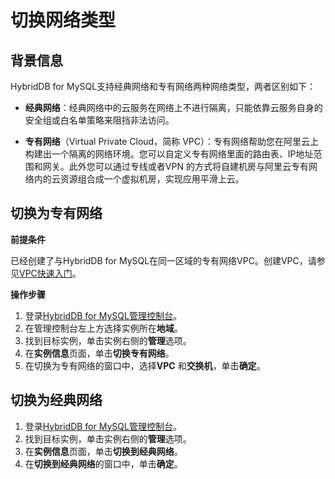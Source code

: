 # 切换网络类型

## 背景信息

HybridDB for MySQL支持经典网络和专有网络两种网络类型，两者区别如下：

-   **经典网络**：经典网络中的云服务在网络上不进行隔离，只能依靠云服务自身的安全组或白名单策略来阻挡非法访问。

-   **专有网络**（Virtual Private Cloud，简称 VPC）：专有网络帮助您在阿里云上构建出一个隔离的网络环境。您可以自定义专有网络里面的路由表、IP地址范围和网关。此外您可以通过专线或者VPN 的方式将自建机房与阿里云专有网络内的云资源组合成一个虚拟机房，实现应用平滑上云。


## 切换为专有网络

**前提条件**

已经创建了与HybridDB for MySQL在同一区域的专有网络VPC。创建VPC，请参见[VPC快速入门](https://help.aliyun.com/document_detail/65398.html)。

**操作步骤**

1.  登录[HybridDB for MySQL管理控制台](https://petadata.console.aliyun.com/)。
2.  在管理控制台左上方选择实例所在**地域**。
3.  找到目标实例，单击实例右侧的**管理**选项。
4.  在**实例信息**页面，单击**切换专有网络**。
5.  在切换为专有网络的窗口中，选择**VPC** 和**交换机**，单击**确定**。

## 切换为经典网络

1.  登录[HybridDB for MySQL管理控制台](https://petadata.console.aliyun.com/)。
2.  找到目标实例，单击实例右侧的**管理**选项。
3.  在**实例信息**页面，单击**切换到经典网络**。
4.  在**切换到经典网络**的窗口中，单击**确定**。

